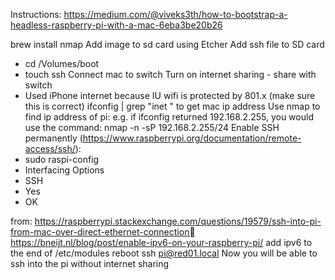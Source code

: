 Instructions: https://medium.com/@viveks3th/how-to-bootstrap-a-headless-raspberry-pi-with-a-mac-6eba3be20b26

brew install nmap
Add image to sd card using Etcher
Add ssh file to SD card
 - cd /Volumes/boot
 - touch ssh
Connect mac to switch
Turn on internet sharing - share with switch
- Used iPhone internet because IU wifi is protected by 801.x (make sure this is correct)
ifconfig | grep "inet " to get mac ip address
Use nmap to find ip address of pi: e.g. if ifconfig returned 192.168.2.255, you would use the command: nmap -n -sP 192.168.2.255/24
Enable SSH permanently (https://www.raspberrypi.org/documentation/remote-access/ssh/):
 - sudo raspi-config
 - Interfacing Options
 - SSH
 - Yes
 - OK
 
 from: https://raspberrypi.stackexchange.com/questions/19579/ssh-into-pi-from-mac-over-direct-ethernet-connection
 https://bneijt.nl/blog/post/enable-ipv6-on-your-raspberry-pi/
 add ipv6 to the end of /etc/modules
 reboot
 ssh pi@red01.local
 Now you will be able to ssh into the pi without internet sharing



